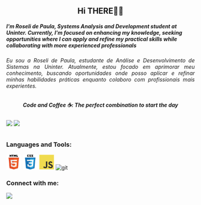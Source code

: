 <h2 align="center">Hi THERE👋🏼</h2>
<h5 align="justfy">I'm Roseli de Paula, Systems Analysis and Development student at Uninter. Currently, I'm focused on enhancing my knowledge, seeking opportunities where I can apply and refine my practical skills while collaborating with more experienced professionals</h5>
<h6 align="justify">Eu sou a Roseli de Paula, estudante de Análise e Desenvolvimento de Sistemas na Uninter. Atualmente, estou focado em aprimorar meu conhecimento, buscando oportunidades onde posso aplicar e refinar minhas habilidades práticas enquanto colaboro com profissionais mais experientes.</h6>
<h5 align="center">Code and Coffee ☕: The perfect combination to start the day</h5

<br>

<div>
<img height=180 align="center"  src="https://github-readme-stats.vercel.app/api?username=Depaula-Dev&show_icons=true&theme=tokyonight&include_all_commits=true&count_private=true"/>
<img height=180 align="center"  src="https://github-readme-stats.vercel.app/api/top-langs/?username=Depaula-Dev&layout=pie&langs_count=16&theme=tokyonight"/>
</div>

<br>

<div class="no-decoration"> 
<h3 align="left">Languages and Tools:</h3>
<p align="left"> 
   <img src="https://raw.githubusercontent.com/devicons/devicon/master/icons/html5/html5-original-wordmark.svg" alt="html5" width="40" height="40"/>
   <img src="https://raw.githubusercontent.com/devicons/devicon/master/icons/css3/css3-original-wordmark.svg" alt="css3" width="40" height="40"/> 
   <img src="https://raw.githubusercontent.com/devicons/devicon/master/icons/javascript/javascript-original.svg" alt="javascript" width="40" height="40"/>
   <img src="https://www.vectorlogo.zone/logos/git-scm/git-scm-icon.svg" alt="git" width="40" height="40"/> 
</p>
</div> 

<div>
<h3 align="left">Connect with me:</h3>
<p align="left">
 <a href="https://www.linkedin.com/in/roseli-de-paula" target="_blank"><img src="https://img.shields.io/badge/-LinkedIn-%230077B5?style=for-the-badge&logo=linkedin&logoColor=white" target="_blank"></a>
</p>
</div>

</body>


